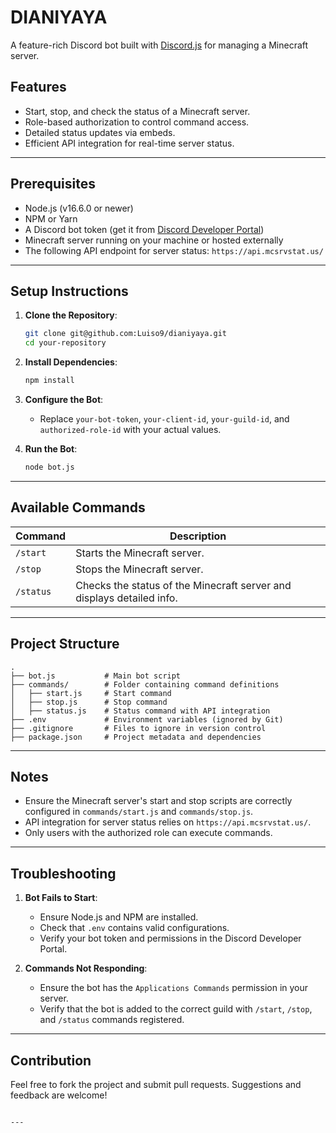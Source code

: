 # DIANIYAYA

A feature-rich Discord bot built with [Discord.js](https://discord.js.org) for managing a Minecraft server.

## Features

- Start, stop, and check the status of a Minecraft server.
- Role-based authorization to control command access.
- Detailed status updates via embeds.
- Efficient API integration for real-time server status.

---

## Prerequisites

- Node.js (v16.6.0 or newer)
- NPM or Yarn
- A Discord bot token (get it from [Discord Developer Portal](https://discord.com/developers/applications))
- Minecraft server running on your machine or hosted externally
- The following API endpoint for server status: `https://api.mcsrvstat.us/`

---

## Setup Instructions

1. **Clone the Repository**:
   ```bash
   git clone git@github.com:Luiso9/dianiyaya.git
   cd your-repository
   ```

2. **Install Dependencies**:
   ```bash
   npm install
   ```

3. **Configure the Bot**:
   - Replace `your-bot-token`, `your-client-id`, `your-guild-id`, and `authorized-role-id` with your actual values.

4. **Run the Bot**:
   ```bash
   node bot.js
   ```

---

## Available Commands

| Command       | Description                            |
|---------------|----------------------------------------|
| `/start`      | Starts the Minecraft server.           |
| `/stop`       | Stops the Minecraft server.            |
| `/status`     | Checks the status of the Minecraft server and displays detailed info. |

---

## Project Structure

```
.
├── bot.js           # Main bot script
├── commands/        # Folder containing command definitions
│   ├── start.js     # Start command
│   ├── stop.js      # Stop command
│   ├── status.js    # Status command with API integration
├── .env             # Environment variables (ignored by Git)
├── .gitignore       # Files to ignore in version control
├── package.json     # Project metadata and dependencies
```

---

## Notes

- Ensure the Minecraft server's start and stop scripts are correctly configured in `commands/start.js` and `commands/stop.js`.
- API integration for server status relies on `https://api.mcsrvstat.us/`.
- Only users with the authorized role can execute commands.

---

## Troubleshooting

1. **Bot Fails to Start**:
   - Ensure Node.js and NPM are installed.
   - Check that `.env` contains valid configurations.
   - Verify your bot token and permissions in the Discord Developer Portal.

2. **Commands Not Responding**:
   - Ensure the bot has the `Applications Commands` permission in your server.
   - Verify that the bot is added to the correct guild with `/start`, `/stop`, and `/status` commands registered.

---

## Contribution

Feel free to fork the project and submit pull requests. Suggestions and feedback are welcome!

```

---
